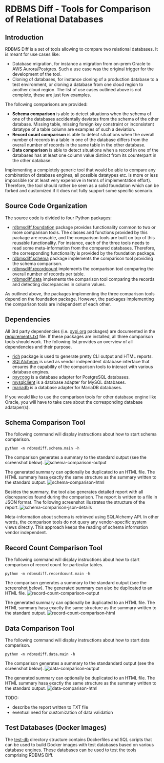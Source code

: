 # RDBMS Diff - Tools for Comparison of Relational Databases

## Introduction
RDBMS Diff is a set of tools allowing to compare two relational databases. It is meant for use cases like:
* Database migration, for instance a migration from on-prem Oracle to AWS Aurora/Postgres. Such a use case was the original trigger for the development of the tool.
* Cloning of databases, for instance cloning of a production database to a test environment, or cloning a database from one cloud region to another cloud region.
The list of use cases outlined above is not complete, these are just few examples.

The following comparisons are provided:
* **Schema comparison** is able to detect situations when the schema of one of the databases accidentally deviates from the schema of the other database. Missing table, missing foreign key constraint or inconsistent datatype of a table column are examples of such a deviation.
* **Record count comparison** is able to detect situations when the overall number of records in a table in one of the database differs from the overall number of records in the same table in the other database.
* **Data comparison** is able to detect situations when a record in one of the databases has at least one column value distinct from its counterpart in the other database.

Implementing a completely generic tool that would be able to compare any combination of database engines, all possible datatypes etc. is more or less impossible (or at least very expensive in terms of implementation effort). Therefore, the tool should rather be seen as a solid foundation which can be forked and customized if it does not fully support some specific scenario.

## Source Code Organization
The source code is divided to four Python packages:
* [rdbmsdiff.foundation](./rdbmsdiff/foundation) package provides functionality common to two or more comparison tools. The classes and functions provided by this package are reusable, and the comparison tools are built on top of this reusable functionality. For instance, each of the three tools needs to read some meta-information from the compared databases. Therefore, the corresponding functionality is provided by the foundation package.
* [rdbmsdiff.schema](./rdbmsdiff/schema) package implements the comparison tool providing the schema comparison.
* [rdbmsdiff.recordcount](./rdbmsdiff/recordcount) implements the comparison tool comparing the overall number of records per table.
* [rdbmsdiff.data](./rdbmsdiff/data) implements the comparison tool comparing the records and detecting discrepancies in column values.

As outlined above, the packages implementing the three comparison tools depend on the foundation package. However, the packages implementing the comparison tools are independent of each other.


## Dependencies
All 3rd party dependencies (i.e. [pypi.org](https://pypi.org) packages) are documented in the [requirements.txt](./requirements.txt) file. If these packages are installed, all three comparison tools should work. The following list provides an overview of all dependencies and their purpose.
* [rich](https://pypi.org/project/rich/) package is used to generate pretty CLI output and HTML reports.
* [SQLAlchemy](https://pypi.org/project/SQLAlchemy/) is used as vendor independent database interface that ensures the capability of the comparison tools to interact with various database engines.
* [psycopg](https://pypi.org/project/psycopg) is a database adapter for PostgreSQL databases.
* [mysqlclient](https://pypi.org/project/mysqlclient/) is a database adapter for MySQL databases.
* [mariadb](https://pypi.org/project/mariadb) is a database adapter for MariaDB databases.

If you would like to use the comparison tools for other database engine like Oracle, you will have to take care about the corresponding database adataper(s).

## Schema Comparison Tool
The following command will display instructions about how to start schema comparison.
```
python -m rdbmsdiff.schema.main -h
```

The comparison generates a summary to the standard output (see the screenshot below).
![schema-comparison-output](./images/schema-comparison-stdout.png)

The generated summary can optionally be duplicated to an HTML file. The HTML summary hasa exactly the same structure as the summary written to the standard output.
![schema-comparison-html](./images/schema-comparison-html.png)

Besides the summary, the tool also generates detailed report with all discrepancies found during the comparison. The report is written to a file in JSON format. The following screenshot illustrates the structure of the report.
![schema-comparison-json-details](./images/schema-comparison-json-details.png)

Meta-information about schema is retrieved using SQLAlchemy API. In other words, the comparison tools do not query any vendor-specific system views directly. This approach keeps the reading of schema information vendor independent.

## Record Count Comparison Tool
The following command will display instructions about how to start comparison of record count for particular tables.
```
python -m rdbmsdiff.recordcount.main -h
```

The comparison generates a summary to the standard output (see the screenshot below). The generated summary can also be duplicated to an HTML file.
![record-count-comparison-output](./images/record-count-comparison-stdout.png)

The generated summary can optionally be duplicated to an HTML file. The HTML summary hasa exactly the same structure as the summary written to the standard output.
![record-count-comparison-html](./images/record-count-comparison-html.png)


## Data Comparison Tool
The following command will display instructions about how to start data comparison.
```
python -m rdbmsdiff.data.main -h
```

The comparison generates a summary to the standandard output (see the screenshot below).
![data-comparison-output](./images/data-comparison-stdout.png)

The generated summary can optionally be duplicated to an HTML file. The HTML summary hasa exactly the same structure as the summary written to the standard output.
![data-comparison-html](./images/data-comparison-html.png)

TODO:
- describe the report written to TXT file
- eventual need for customization of data validation

## Test Databases (Docker Images)
The [test-db](./test-db) directory structure contains Dockerfiles and SQL scripts that can be used to build Docker images with test databases based on various database engines. These databases can be used to test the tools comprising RDBMS Diff.
